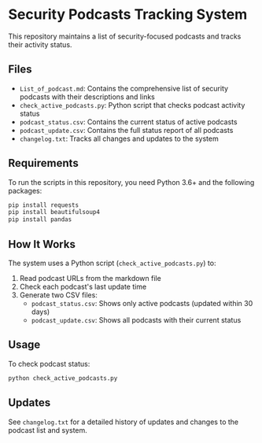 # Security Podcasts Tracking System

This repository maintains a list of security-focused podcasts and tracks their activity status.

## Files
- `List_of_podcast.md`: Contains the comprehensive list of security podcasts with their descriptions and links
- `check_active_podcasts.py`: Python script that checks podcast activity status
- `podcast_status.csv`: Contains the current status of active podcasts
- `podcast_update.csv`: Contains the full status report of all podcasts
- `changelog.txt`: Tracks all changes and updates to the system

## Requirements
To run the scripts in this repository, you need Python 3.6+ and the following packages:

```bash
pip install requests
pip install beautifulsoup4
pip install pandas
```

## How It Works
The system uses a Python script (`check_active_podcasts.py`) to:
1. Read podcast URLs from the markdown file
2. Check each podcast's last update time
3. Generate two CSV files:
   - `podcast_status.csv`: Shows only active podcasts (updated within 30 days)
   - `podcast_update.csv`: Shows all podcasts with their current status

## Usage
To check podcast status:
```bash
python check_active_podcasts.py
```

## Updates
See `changelog.txt` for a detailed history of updates and changes to the podcast list and system.
